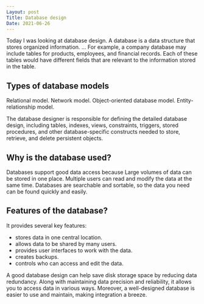 ```yaml
---
Layout: post
Title: Database design
Date: 2021-06-26
---
```


Today I was looking at database design. A database is a data structure that stores organized information. ... For example, a company database may include tables for products, employees, and financial records. Each of these tables would have different fields that are relevant to the information stored in the table.

## Types of database models

Relational model. Network model. Object-oriented database model. Entity-relationship model.

The database designer is responsible for defining the detailed database design, including tables, indexes, views, constraints, triggers, stored procedures, and other database-specific constructs needed to store, retrieve, and delete persistent objects.

## Why is the database used?

Databases support good data access because Large volumes of data can be stored in one place. Multiple users can read and modify the data at the same time. Databases are searchable and sortable, so the data you need can be found quickly and easily.

## Features of the database?

It provides several key features:

- stores data in one central location.
- allows data to be shared by many users.
- provides user interfaces to work with the data.
- creates backups.
- controls who can access and edit the data.

A good database design can help save disk storage space by reducing data redundancy. Along with maintaining data precision and reliability, it allows you to access data in various ways. Moreover, a well-designed database is easier to use and maintain, making integration a breeze.
